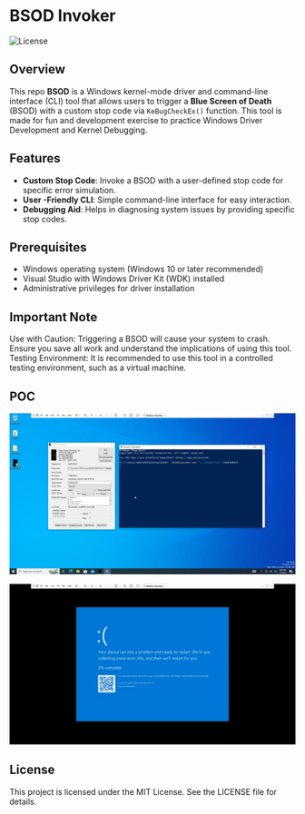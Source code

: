 # BSOD Invoker

![License](https://img.shields.io/badge/license-MIT-blue.svg)

## Overview

This repo **BSOD** is a Windows kernel-mode driver and command-line interface (CLI) tool that allows users to trigger a **Blue Screen of Death** (BSOD) with a custom stop code via `KeBugCheckEx()` function. This tool is made for fun and development exercise to practice Windows Driver Development and Kernel Debugging.

## Features

- **Custom Stop Code**: Invoke a BSOD with a user-defined stop code for specific error simulation.
- **User -Friendly CLI**: Simple command-line interface for easy interaction.
- **Debugging Aid**: Helps in diagnosing system issues by providing specific stop codes.


## Prerequisites

- Windows operating system (Windows 10 or later recommended)
- Visual Studio with Windows Driver Kit (WDK) installed
- Administrative privileges for driver installation

## Important Note

Use with Caution: Triggering a BSOD will cause your system to crash. Ensure you save all work and understand the implications of using this tool.
Testing Environment: It is recommended to use this tool in a controlled testing environment, such as a virtual machine.

## POC

![Step1](img/1.png)

![Step1](img/2.png)

## License

This project is licensed under the MIT License. See the LICENSE file for details.
